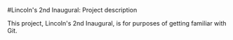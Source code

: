 #Lincoln's 2nd Inaugural: Project description

This project, Lincoln's 2nd Inaugural, is for purposes of getting familiar with Git.
